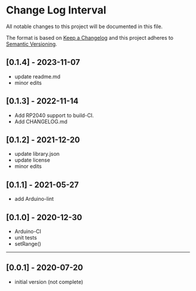 # Change Log Interval

All notable changes to this project will be documented in this file.

The format is based on [Keep a Changelog](http://keepachangelog.com/)
and this project adheres to [Semantic Versioning](http://semver.org/).


## [0.1.4] - 2023-11-07
- update readme.md
- minor edits


## [0.1.3] - 2022-11-14
- Add RP2040 support to build-CI.
- Add CHANGELOG.md

## [0.1.2] - 2021-12-20
- update library.json
- update license
- minor edits

## [0.1.1] - 2021-05-27
- add Arduino-lint

## [0.1.0] - 2020-12-30
- Arduino-CI
- unit tests
- setRange()

----

## [0.0.1] - 2020-07-20
- initial version (not complete)

